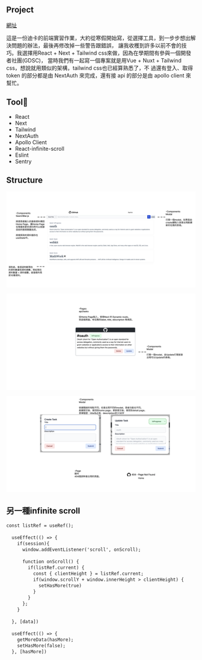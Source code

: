 ## Project
[網址](https://dcardv2.vercel.app/)

這是一份迪卡的前端實習作業，大約從寒假開始寫，從選擇工具，到一步步想出解決問題的辦法，最後再修改掉一些警告跟錯誤，
讓我收穫到許多以前不會的技巧。我選擇用React + Next + Tailwind css來做，因為在學期間有參與一個開發者社團(GDSC)，
當時我們有一起寫一個專案就是用Vue + Nuxt + Tailwind css，想說就用類似的架構，tailwind css也已經算熟悉了，不
過還有登入、取得 token 的部分都是由 NextAuth 來完成，還有接 api 的部分是由 apollo client 來幫忙。


## Tool🌱
- React
- Next
- Tailwind
- NextAuth
- Apollo Client
- React-infinite-scroll
- Eslint
- Sentry

## Structure
![Home Image](/public/Home.svg)

![Detail Image](/public/Detail.svg)

![Modal Image](/public/Other.svg)

## 另一種infinite scroll

```
const listRef = useRef();

  useEffect(() => {
    if(session){
      window.addEventListener('scroll', onScroll);

      function onScroll() {
        if(listRef.current) {
          const { clientHeight } = listRef.current;
          if(window.scrollY + window.innerHeight > clientHeight) {
            setHasMore(true)
          }
        }
      };
    }

  }, [data])

  useEffect(() => {
    getMoreData(hasMore);
    setHasMore(false);
  }, [hasMore])
```





